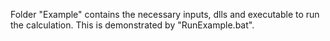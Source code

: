 Folder "Example" contains the necessary inputs, dlls and executable to run the calculation.
This is demonstrated by "RunExample.bat".